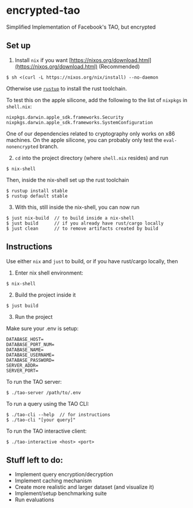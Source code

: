 # encrypted-tao
Simplified Implementation of Facebook's TAO, but encrypted

## Set up
1. Install `nix` if you want [https://nixos.org/download.html](https://nixos.org/download.html) (Recommended)
```
$ sh <(curl -L https://nixos.org/nix/install) --no-daemon
```
Otherwise use [`rustup`](https://github.com/rust-lang/rustup) to install the rust toolchain.

To test this on the apple silicone, add the following to the list of `nixpkgs` in `shell.nix`:
```
nixpkgs.darwin.apple_sdk.frameworks.Security
nixpkgs.darwin.apple_sdk.frameworks.SystemConfiguration
```
One of our dependencies related to cryptography only works on x86 machines. On the apple silicone, you can probably
only test the `eval-nonencrypted` branch.

2. `cd` into the project directory (where `shell.nix` resides) and run
```
$ nix-shell
```
Then, inside the nix-shell set up the rust toolchain
```
$ rustup install stable
$ rustup default stable
```

3. With this, still inside the nix-shell, you can now run
```
$ just nix-build  // to build inside a nix-shell
$ just build      // if you already have rust/cargo locally
$ just clean      // to remove artifacts created by build
```

## Instructions
Use either `nix` and `just` to build, or if you have rust/cargo locally, then
1. Enter nix shell environment:
```
$ nix-shell
```

2. Build the project inside it
```
$ just build
```

3. Run the project

Make sure your .env is setup:
```
DATABASE_HOST=
DATABASE_PORT_NUM=
DATABASE_NAME=
DATABASE_USERNAME=
DATABASE_PASSWORD=
SERVER_ADDR=
SERVER_PORT=
```

To run the TAO server:
```
$ ./tao-server /path/to/.env
```

To run a query using the TAO CLI:
```
$ ./tao-cli --help  // for instructions
$ ./tao-cli "[your query]"
```

To run the TAO interactive client:
```
$ ./tao-interactive <host> <port>
```


## Stuff left to do:
- Implement query encryption/decryption 
- Implement caching mechanism
- Create more realistic and larger dataset (and visualize it)
- Implement/setup benchmarking suite
- Run evaluations
